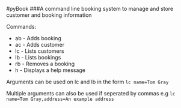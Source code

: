 #pyBook
###A command line booking system to manage and store customer and booking information

Commands:
* ab - Adds booking
* ac - Adds customer
* lc - Lists customers
* lb - Lists bookings
* rb - Removes a booking
* h  - Displays a help message

Arguments can be used on lc and lb in the form `lc name=Tom Gray`

Multiple arguments can also be used if seperated by commas 
e.g `lc name=Tom Gray,address=An example address`
